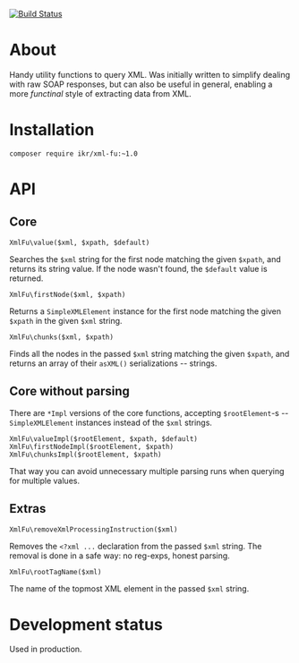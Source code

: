 [![Build Status](https://travis-ci.org/ikr/xml-fu.svg?branch=master)](https://travis-ci.org/ikr/xml-fu)

# About

Handy utility functions to query XML. Was initially written to simplify dealing with raw SOAP
responses, but can also be useful in general, enabling a more _functinal_ style of extracting data
from XML.

# Installation

    composer require ikr/xml-fu:~1.0

# API

## Core

    XmlFu\value($xml, $xpath, $default)

Searches the `$xml` string for the first node matching the given `$xpath`, and returns its string
value. If the node wasn't found, the `$default` value is returned.

    XmlFu\firstNode($xml, $xpath)

Returns a `SimpleXMLElement` instance for the first node matching the given `$xpath` in the given
`$xml` string.

    XmlFu\chunks($xml, $xpath)

Finds all the nodes in the passed `$xml` string matching the given `$xpath`, and returns an array of
their `asXML()` serializations -- strings.

## Core without parsing

There are `*Impl` versions of the core functions, accepting `$rootElement`-s -- `SimpleXMLElement`
instances instead of the `$xml` strings.

    XmlFu\valueImpl($rootElement, $xpath, $default)
    XmlFu\firstNodeImpl($rootElement, $xpath)
    XmlFu\chunksImpl($rootElement, $xpath)

That way you can avoid unnecessary multiple parsing runs when querying for multiple values.
    
## Extras

    XmlFu\removeXmlProcessingInstruction($xml)

Removes the `<?xml ...` declaration from the passed `$xml` string. The removal is done in a safe
way: no reg-exps, honest parsing.

    XmlFu\rootTagName($xml)

The name of the topmost XML element in the passed `$xml` string.

# Development status

Used in production.
